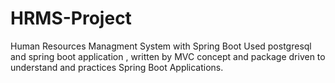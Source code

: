# HRMS-Project
Human Resources Managment System with Spring Boot
Used postgresql and spring boot application , written by MVC concept and package driven to understand and practices Spring Boot Applications.

